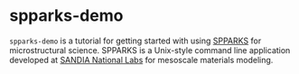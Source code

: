 spparks-demo
============

`spparks-demo` is a tutorial for getting started with using [SPPARKS](http://spparks.sandia.gov) for microstructural science.
SPPARKS is a Unix-style command line application developed at [SANDIA National Labs](http://www.sandia.gov) for mesoscale materials modeling.
